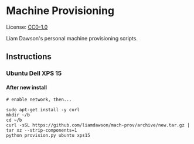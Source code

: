 # Machine Provisioning

License: [CC0-1.0](LICENSE)

Liam Dawson's personal machine provisioning scripts.

## Instructions

### Ubuntu Dell XPS 15

#### After new install

```shell
# enable network, then...

sudo apt-get install -y curl
mkdir ~/b
cd ~/b
curl -sSL https://github.com/liamdawson/mach-prov/archive/new.tar.gz | tar xz --strip-components=1
python provision.py ubuntu xps15
```
